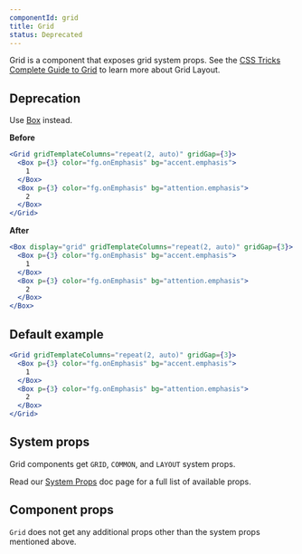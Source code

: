 ```yaml
---
componentId: grid
title: Grid
status: Deprecated
---
```


Grid is a component that exposes grid system props. See the [CSS Tricks Complete Guide to Grid](https://css-tricks.com/snippets/css/complete-guide-grid/) to learn more about Grid Layout.

## Deprecation

Use [Box](/Box) instead.

**Before**

```jsx
<Grid gridTemplateColumns="repeat(2, auto)" gridGap={3}>
  <Box p={3} color="fg.onEmphasis" bg="accent.emphasis">
    1
  </Box>
  <Box p={3} color="fg.onEmphasis" bg="attention.emphasis">
    2
  </Box>
</Grid>
```

**After**

```jsx
<Box display="grid" gridTemplateColumns="repeat(2, auto)" gridGap={3}>
  <Box p={3} color="fg.onEmphasis" bg="accent.emphasis">
    1
  </Box>
  <Box p={3} color="fg.onEmphasis" bg="attention.emphasis">
    2
  </Box>
</Box>
```

## Default example

```jsx live
<Grid gridTemplateColumns="repeat(2, auto)" gridGap={3}>
  <Box p={3} color="fg.onEmphasis" bg="accent.emphasis">
    1
  </Box>
  <Box p={3} color="fg.onEmphasis" bg="attention.emphasis">
    2
  </Box>
</Grid>
```

## System props

Grid components get `GRID`, `COMMON`, and `LAYOUT` system props.

Read our [System Props](/system-props) doc page for a full list of available props.

## Component props

`Grid` does not get any additional props other than the system props mentioned above.
